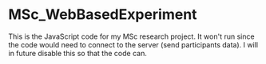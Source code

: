 # MSc_WebBasedExperiment
This is the JavaScript code for my MSc research project. It won't run since the code would need to connect to the server (send participants data). I will in future disable this so that the code can.
